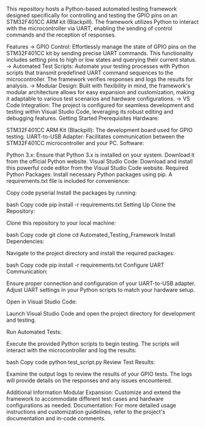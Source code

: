 This repository hosts a Python-based automated testing framework designed specifically for controlling and testing the GPIO pins on an STM32F401CC ARM kit (Blackpill). The framework utilizes Python to interact with the microcontroller via UART, enabling the sending of control commands and the reception of responses.

Features
-> GPIO Control: Effortlessly manage the state of GPIO pins on the STM32F401CC kit by sending precise UART commands. This functionality includes setting pins to high or low states and querying their current status.
-> Automated Test Scripts: Automate your testing processes with Python scripts that transmit predefined UART command sequences to the microcontroller. The framework verifies responses and logs the results for analysis.
-> Modular Design: Built with flexibility in mind, the framework's modular architecture allows for easy expansion and customization, making it adaptable to various test scenarios and hardware configurations.
-> VS Code Integration: The project is configured for seamless development and testing within Visual Studio Code, leveraging its robust editing and debugging features.
Getting Started
Prerequisites
Hardware:

STM32F401CC ARM Kit (Blackpill): The development board used for GPIO testing.
UART-to-USB Adapter: Facilitates communication between the STM32F401CC microcontroller and your PC.
Software:

Python 3.x: Ensure that Python 3.x is installed on your system. Download it from the official Python website.
Visual Studio Code: Download and install this powerful code editor from the Visual Studio Code website.
Required Python Packages:
Install necessary Python packages using pip. A requirements.txt file is included for convenience:

Copy code
pyserial
Install the packages by running:

bash
Copy code
pip install -r requirements.txt
Setting Up
Clone the Repository:

Clone this repository to your local machine:

bash
Copy code
git clone <repository-url>
cd Automated_Testing_Framework
Install Dependencies:

Navigate to the project directory and install the required packages:

bash
Copy code
pip install -r requirements.txt
Configure UART Communication:

Ensure proper connection and configuration of your UART-to-USB adapter. Adjust UART settings in your Python scripts to match your hardware setup.

Open in Visual Studio Code:

Launch Visual Studio Code and open the project directory for development and testing.

Run Automated Tests:

Execute the provided Python scripts to begin testing. The scripts will interact with the microcontroller and log the results:

bash
Copy code
python test_script.py
Review Test Results:

Examine the output logs to review the results of your GPIO tests. The logs will provide details on the responses and any issues encountered.

Additional Information
Modular Expansion: Customize and extend the framework to accommodate different test cases and hardware configurations as needed.
Documentation: For more detailed usage instructions and customization guidelines, refer to the project's documentation and in-code comments.

